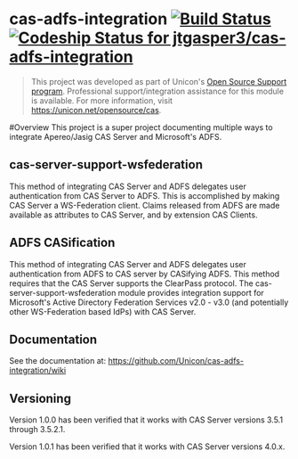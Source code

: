 cas-adfs-integration [![Build Status](https://travis-ci.org/Unicon/cas-adfs-integration.svg?branch=master)](https://travis-ci.org/Unicon/cas-adfs-integration) [ ![Codeship Status for jtgasper3/cas-adfs-integration](https://www.codeship.io/projects/78679d20-ee7e-0131-30df-429ee894f4d5/status)](https://www.codeship.io/projects/26865)
====================

> This project was developed as part of Unicon's [Open Source Support program](https://unicon.net/support). Professional support/integration assistance for this module is available. For more information, visit <https://unicon.net/opensource/cas>. 

#Overview
This project is a super project documenting multiple ways to integrate Apereo/Jasig CAS Server and Microsoft's ADFS.

## cas-server-support-wsfederation
This method of integrating CAS Server and ADFS delegates user authentication from CAS Server to ADFS. This is accomplished by making CAS Server a WS-Federation client. Claims released from ADFS are made available as attributes to CAS Server, and by extension CAS Clients.

## ADFS CASification
This method of integrating CAS Server and ADFS delegates user authentication from ADFS to CAS server by CASifying ADFS. This method requires that the CAS Server supports the ClearPass protocol.
The cas-server-support-wsfederation module provides integration support for Microsoft's Active Directory Federation
Services v2.0 - v3.0 (and potentially other WS-Federation based IdPs) with CAS Server.

## Documentation
See the documentation at: https://github.com/Unicon/cas-adfs-integration/wiki


## Versioning
Version 1.0.0 has been verified that it works with CAS Server versions 3.5.1 through 3.5.2.1.

Version 1.0.1 has been verified that it works with CAS Server versions 4.0.x.
